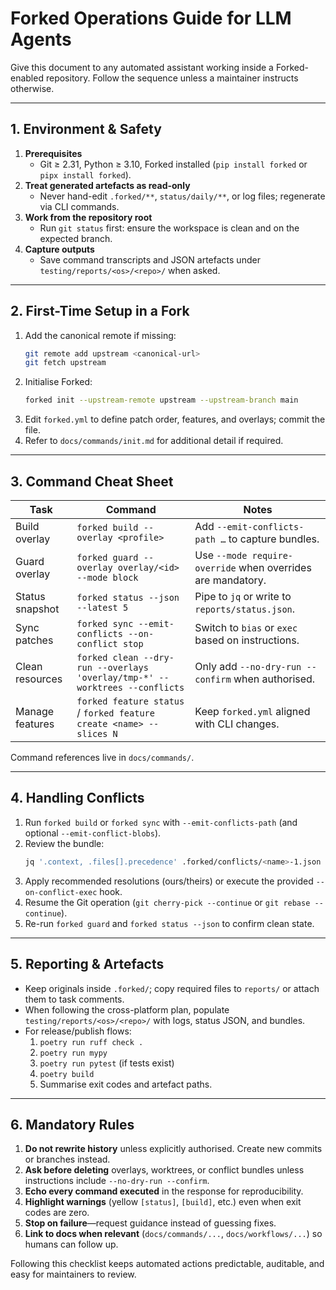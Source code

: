 # Forked Operations Guide for LLM Agents

Give this document to any automated assistant working inside a Forked-enabled repository. Follow the sequence unless a maintainer instructs otherwise.

---

## 1. Environment & Safety
1. **Prerequisites**
   - Git ≥ 2.31, Python ≥ 3.10, Forked installed (`pip install forked` or `pipx install forked`).
2. **Treat generated artefacts as read-only**
   - Never hand-edit `.forked/**`, `status/daily/**`, or log files; regenerate via CLI commands.
3. **Work from the repository root**
   - Run `git status` first: ensure the workspace is clean and on the expected branch.
4. **Capture outputs**
   - Save command transcripts and JSON artefacts under `testing/reports/<os>/<repo>/` when asked.

---

## 2. First-Time Setup in a Fork
1. Add the canonical remote if missing:
   ```bash
   git remote add upstream <canonical-url>
   git fetch upstream
   ```
2. Initialise Forked:
   ```bash
   forked init --upstream-remote upstream --upstream-branch main
   ```
3. Edit `forked.yml` to define patch order, features, and overlays; commit the file.
4. Refer to `docs/commands/init.md` for additional detail if required.

---

## 3. Command Cheat Sheet
| Task | Command | Notes |
|------|---------|-------|
| Build overlay | `forked build --overlay <profile>` | Add `--emit-conflicts-path …` to capture bundles. |
| Guard overlay | `forked guard --overlay overlay/<id> --mode block` | Use `--mode require-override` when overrides are mandatory. |
| Status snapshot | `forked status --json --latest 5` | Pipe to `jq` or write to `reports/status.json`. |
| Sync patches | `forked sync --emit-conflicts --on-conflict stop` | Switch to `bias` or `exec` based on instructions. |
| Clean resources | `forked clean --dry-run --overlays 'overlay/tmp-*' --worktrees --conflicts` | Only add `--no-dry-run --confirm` when authorised. |
| Manage features | `forked feature status` / `forked feature create <name> --slices N` | Keep `forked.yml` aligned with CLI changes. |

Command references live in `docs/commands/`.

---

## 4. Handling Conflicts
1. Run `forked build` or `forked sync` with `--emit-conflicts-path` (and optional `--emit-conflict-blobs`).
2. Review the bundle:
   ```bash
   jq '.context, .files[].precedence' .forked/conflicts/<name>-1.json
   ```
3. Apply recommended resolutions (ours/theirs) or execute the provided `--on-conflict-exec` hook.
4. Resume the Git operation (`git cherry-pick --continue` or `git rebase --continue`).
5. Re-run `forked guard` and `forked status --json` to confirm clean state.

---

## 5. Reporting & Artefacts
- Keep originals inside `.forked/`; copy required files to `reports/` or attach them to task comments.
- When following the cross-platform plan, populate `testing/reports/<os>/<repo>/` with logs, status JSON, and bundles.
- For release/publish flows:
  1. `poetry run ruff check .`
  2. `poetry run mypy`
  3. `poetry run pytest` (if tests exist)
  4. `poetry build`
  5. Summarise exit codes and artefact paths.

---

## 6. Mandatory Rules
1. **Do not rewrite history** unless explicitly authorised. Create new commits or branches instead.
2. **Ask before deleting** overlays, worktrees, or conflict bundles unless instructions include `--no-dry-run --confirm`.
3. **Echo every command executed** in the response for reproducibility.
4. **Highlight warnings** (yellow `[status]`, `[build]`, etc.) even when exit codes are zero.
5. **Stop on failure**—request guidance instead of guessing fixes.
6. **Link to docs when relevant** (`docs/commands/...`, `docs/workflows/...`) so humans can follow up.

Following this checklist keeps automated actions predictable, auditable, and easy for maintainers to review.
